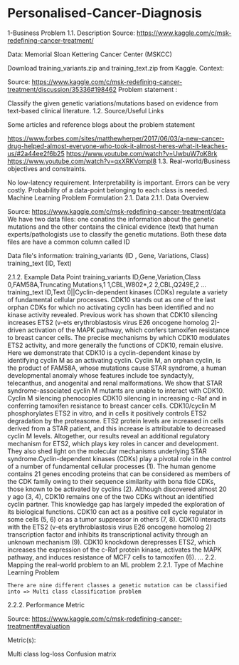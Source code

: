 # Personalised-Cancer-Diagnosis
1-Business Problem 1.1. Description
Source: https://www.kaggle.com/c/msk-redefining-cancer-treatment/

Data: Memorial Sloan Kettering Cancer Center (MSKCC)

Download training_variants.zip and training_text.zip from Kaggle. Context:

Source: https://www.kaggle.com/c/msk-redefining-cancer-treatment/discussion/35336#198462 Problem statement :

Classify the given genetic variations/mutations based on evidence from text-based clinical literature. 1.2. Source/Useful Links

Some articles and reference blogs about the problem statement

https://www.forbes.com/sites/matthewherper/2017/06/03/a-new-cancer-drug-helped-almost-everyone-who-took-it-almost-heres-what-it-teaches-us/#2a44ee2f6b25
https://www.youtube.com/watch?v=UwbuW7oK8rk
https://www.youtube.com/watch?v=qxXRKVompI8
1.3. Real-world/Business objectives and constraints.

No low-latency requirement.
Interpretability is important.
Errors can be very costly.
Probability of a data-point belonging to each class is needed.
Machine Learning Problem Formulation 2.1. Data 2.1.1. Data Overview

Source: https://www.kaggle.com/c/msk-redefining-cancer-treatment/data We have two data files: one conatins the information about the genetic mutations and the other contains the clinical evidence (text) that human experts/pathologists use to classify the genetic mutations. Both these data files are have a common column called ID

Data file's information: training_variants (ID , Gene, Variations, Class) training_text (ID, Text)

2.1.2. Example Data Point training_variants ID,Gene,Variation,Class 0,FAM58A,Truncating Mutations,1 1,CBL,W802*,2 2,CBL,Q249E,2 ... training_text ID,Text 0||Cyclin-dependent kinases (CDKs) regulate a variety of fundamental cellular processes. CDK10 stands out as one of the last orphan CDKs for which no activating cyclin has been identified and no kinase activity revealed. Previous work has shown that CDK10 silencing increases ETS2 (v-ets erythroblastosis virus E26 oncogene homolog 2)-driven activation of the MAPK pathway, which confers tamoxifen resistance to breast cancer cells. The precise mechanisms by which CDK10 modulates ETS2 activity, and more generally the functions of CDK10, remain elusive. Here we demonstrate that CDK10 is a cyclin-dependent kinase by identifying cyclin M as an activating cyclin. Cyclin M, an orphan cyclin, is the product of FAM58A, whose mutations cause STAR syndrome, a human developmental anomaly whose features include toe syndactyly, telecanthus, and anogenital and renal malformations. We show that STAR syndrome-associated cyclin M mutants are unable to interact with CDK10. Cyclin M silencing phenocopies CDK10 silencing in increasing c-Raf and in conferring tamoxifen resistance to breast cancer cells. CDK10/cyclin M phosphorylates ETS2 in vitro, and in cells it positively controls ETS2 degradation by the proteasome. ETS2 protein levels are increased in cells derived from a STAR patient, and this increase is attributable to decreased cyclin M levels. Altogether, our results reveal an additional regulatory mechanism for ETS2, which plays key roles in cancer and development. They also shed light on the molecular mechanisms underlying STAR syndrome.Cyclin-dependent kinases (CDKs) play a pivotal role in the control of a number of fundamental cellular processes (1). The human genome contains 21 genes encoding proteins that can be considered as members of the CDK family owing to their sequence similarity with bona fide CDKs, those known to be activated by cyclins (2). Although discovered almost 20 y ago (3, 4), CDK10 remains one of the two CDKs without an identified cyclin partner. This knowledge gap has largely impeded the exploration of its biological functions. CDK10 can act as a positive cell cycle regulator in some cells (5, 6) or as a tumor suppressor in others (7, 8). CDK10 interacts with the ETS2 (v-ets erythroblastosis virus E26 oncogene homolog 2) transcription factor and inhibits its transcriptional activity through an unknown mechanism (9). CDK10 knockdown derepresses ETS2, which increases the expression of the c-Raf protein kinase, activates the MAPK pathway, and induces resistance of MCF7 cells to tamoxifen (6). ... 2.2. Mapping the real-world problem to an ML problem 2.2.1. Type of Machine Learning Problem

    There are nine different classes a genetic mutation can be classified into => Multi class classification problem
2.2.2. Performance Metric

Source: https://www.kaggle.com/c/msk-redefining-cancer-treatment#evaluation

Metric(s):

Multi class log-loss
Confusion matrix
